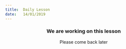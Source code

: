 ```yaml
---
title:  Daily Lesson
date:   14/01/2019
---
```


### <center>We are working on this lesson</center>
<center>Please come back later</center>